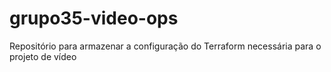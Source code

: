 # grupo35-video-ops
Repositório para armazenar a configuração do Terraform necessária para o projeto de vídeo

